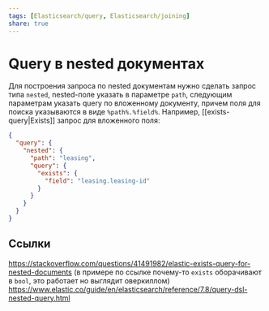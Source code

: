 ```yaml
---
tags: [Elasticsearch/query, Elasticsearch/joining]
share: true
---
```

# Query в nested документах
Для построения запроса по nested документам нужно сделать запрос типа `nested`, nested-поле указать в параметре `path`, следующим параметрам указать query по вложенному документу, причем поля для поиска указываются в виде `%path%.%field%`. Например, [[exists-query|Exists]] запрос для вложенного поля:
```json
{
  "query": {
    "nested": {
      "path": "leasing",
      "query": {
        "exists": {
          "field": "leasing.leasing-id"
        }
      }
    }
  }
}
```

## Ссылки
https://stackoverflow.com/questions/41491982/elastic-exists-query-for-nested-documents (в примере по ссылке почему-то `exists` оборачивают в `bool`, это работает но выглядит оверкиллом)
https://www.elastic.co/guide/en/elasticsearch/reference/7.8/query-dsl-nested-query.html
